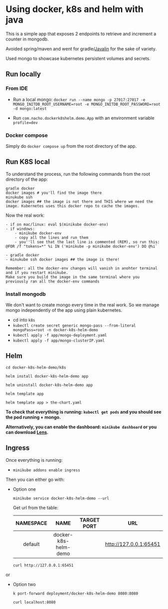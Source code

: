 # Using docker, k8s and helm with java

This is a simple app that exposes 2 endpoints to retrieve and increment a counter in mongodb.

Avoided spring/maven and went for gradle/[Javalin](https://javalin.io/)  for the sake of variety.

Used mongo to showcase kubernetes persistent volumes and secrets.

## Run locally

### From IDE

- Run a local mongo: `docker run --name mongo -p 27017:27017 -e MONGO_INITDB_ROOT_USERNAME=root -e MONGO_INITDB_ROOT_PASSWORD=root -d mongo:latest`

- Run `com.nacho.dockerk8shelm.demo.App` with an environment variable `profile=dev`

### Docker compose

Simply do `docker compose up` from the root directory of the app.

## Run K8S local
To understand the process, run the following commands from the root directory of the app:

    gradle docker
    docker images # you'll find the image there
    minukube ssh
    docker images ## the image is not there and THIS where we need the image. Kubernetes uses this docker repo to cache the images. 

Now the real work:
    
    - if on mac/linux: eval $(minikube docker-env)
    - if windows: 
        - minikube docker-env
        - copy all the lines and run them
        - you''ll see that the last line is commented (REM), so run this: @FOR /f "tokens=*" %i IN ('minikube -p minikube docker-env') DO @%i`
    
    - gradle docker
    - minukube ssh docker images ## the image is there!

    Remember: all the docker-env changes will vanish in anohter terminal and if you restart minikube. 
    Make sure you build the image in the same terminal where you previously ran all the docker-env commands

### Install mongodb

We don't want to create mongo every time in the real work. So we manage mongo independently of the app using plain kubernetes.

- cd into `k8s`
- `kubectl create secret generic mongo-pass --from-literal mongoPass=root -n docker-k8s-helm-demo`
- `kubectl apply -f app/mongo-deployment.yaml`
- `kubectl apply -f app/mongo-clusterIP.yaml`

## Helm

`cd docker-k8s-helm-demo/k8s`

`helm install docker-k8s-helm-demo app`

`helm uninstall docker-k8s-helm-demo app`

`helm template app` 

`helm template app > the-chart.yaml`

**To check that everything is running: `kubectl get pods` and you should see the pod running + mongo.**

**Alternatively, you can enable the dashboard: `minikube dashboard` or you can download [Lens](https://k8slens.dev/).**

## Ingress

Once everything is running:

- `minikube addons enable ingress`

Then you can either go with:

- Option one 
    
    `minikube service docker-k8s-helm-demo --url`

    Get url from the table:
    
    | NAMESPACE     | NAME                 |  TARGET PORT  | URL                    |
    | :------------:|:--------------------:|:-------------:|:----------------------:|
    | default       | docker-k8s-helm-demo |               | http://127.0.0.1:65451 |

    `curl http://127.0.0.1:65451`

or

- Option two
    
    `k port-forward deployment/docker-k8s-helm-demo 8080:8080`
    
    `curl localhost:8080`